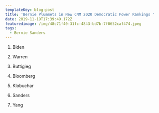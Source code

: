 ```yaml
---
templateKey: blog-post
title: 'Bernie Plummets in New CNM 2020 Democratic Power Rankings '
date: 2019-11-19T17:39:49.172Z
featuredimage: /img/48c71f40-31fc-4843-bd7b-7f0652caf474.jpeg
tags:
  - Bernie Sanders
---
```

1. Biden 

2. Warren 

3. Buttigieg 

4. Bloomberg 

5. Klobuchar 

6. Sanders 

7. Yang
